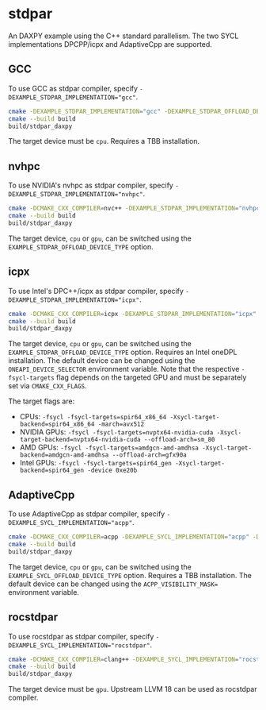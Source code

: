 # stdpar

An DAXPY example using the C++ standard parallelism.
The two SYCL implementations DPCPP/icpx and AdaptiveCpp are supported.

## GCC

To use GCC as stdpar compiler, specify `-DEXAMPLE_STDPAR_IMPLEMENTATION="gcc"`.

```bash
cmake -DEXAMPLE_STDPAR_IMPLEMENTATION="gcc" -DEXAMPLE_STDPAR_OFFLOAD_DEVICE_TYPE="cpu" -B build .
cmake --build build
build/stdpar_daxpy
```

The target device must be `cpu`.
Requires a TBB installation.

## nvhpc

To use NVIDIA's nvhpc as stdpar compiler, specify `-DEXAMPLE_STDPAR_IMPLEMENTATION="nvhpc"`.

```bash
cmake -DCMAKE_CXX_COMPILER=nvc++ -DEXAMPLE_STDPAR_IMPLEMENTATION="nvhpc" -DEXAMPLE_STDPAR_OFFLOAD_DEVICE_TYPE="gpu" -B build .
cmake --build build
build/stdpar_daxpy
```

The target device, `cpu` or `gpu`, can be switched using the `EXAMPLE_STDPAR_OFFLOAD_DEVICE_TYPE` option.

## icpx

To use Intel's DPC++/icpx as stdpar compiler, specify `-DEXAMPLE_STDPAR_IMPLEMENTATION="icpx"`.

```bash
cmake -DCMAKE_CXX_COMPILER=icpx -DEXAMPLE_STDPAR_IMPLEMENTATION="icpx" -DEXAMPLE_STDPAR_OFFLOAD_DEVICE_TYPE="gpu" -B build .
cmake --build build
build/stdpar_daxpy
```

The target device, `cpu` or `gpu`, can be switched using the `EXAMPLE_STDPAR_OFFLOAD_DEVICE_TYPE` option.
Requires an Intel oneDPL installation.
The default device can be changed using the `ONEAPI_DEVICE_SELECTOR` environment variable.
Note that the respective `-fsycl-targets` flag depends on the targeted GPU and must be separately set via
`CMAKE_CXX_FLAGS`.

The target flags are:

- CPUs: `-fsycl -fsycl-targets=spir64_x86_64 -Xsycl-target-backend=spir64_x86_64 -march=avx512`
- NVIDIA GPUs: `-fsycl -fsycl-targets=nvptx64-nvidia-cuda -Xsycl-target-backend=nvptx64-nvidia-cuda --offload-arch=sm_80`
- AMD GPUs: `-fsycl -fsycl-targets=amdgcn-amd-amdhsa -Xsycl-target-backend=amdgcn-amd-amdhsa --offload-arch=gfx90a`
- Intel GPUs: `-fsycl -fsycl-targets=spir64_gen -Xsycl-target-backend=spir64_gen -device 0xe20b`

## AdaptiveCpp

To use AdaptiveCpp as stdpar compiler, specify `-DEXAMPLE_SYCL_IMPLEMENTATION="acpp"`.

```bash
cmake -DCMAKE_CXX_COMPILER=acpp -DEXAMPLE_SYCL_IMPLEMENTATION="acpp" -DEXAMPLE_STDPAR_OFFLOAD_DEVICE_TYPE="gpu" -B build .
cmake --build build
build/stdpar_daxpy
```

The target device, `cpu` or `gpu`, can be switched using the `EXAMPLE_SYCL_OFFLOAD_DEVICE_TYPE` option.
Requires a TBB installation.
The default device can be changed using the `ACPP_VISIBILITY_MASK=` environment variable.

## rocstdpar

To use rocstdpar as stdpar compiler, specify `-DEXAMPLE_SYCL_IMPLEMENTATION="rocstdpar"`.

```bash
cmake -DCMAKE_CXX_COMPILER=clang++ -DEXAMPLE_SYCL_IMPLEMENTATION="rocstdpar" -DEXAMPLE_STDPAR_OFFLOAD_DEVICE_TYPE="gpu" -B build .
cmake --build build
build/stdpar_daxpy
```

The target device must be `gpu`.
Upstream LLVM 18 can be used as rocstdpar compiler. 
